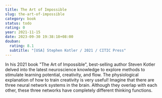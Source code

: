```yaml
---
title: The Art of Impossible
slug: the-art-of-impossible
category: book
status: todo
rating: 0
year: 2021-11-15
date: 2023-09-30 19:38:18+08:00
douban:
  rating: 8.1
  subtitle: "[USA] Stephen Kotler / 2021 / CITIC Press"
---
```


In his 2021 book "The Art of Impossible", best-selling author Steven Kotler delved into the latest neuroscience knowledge to explore methods to stimulate learning potential, creativity, and flow. The physiological explanation of how to train creativity is very useful! Imagine that there are three neural network systems in the brain. Although they overlap with each other, these three networks have completely different thinking functions.
